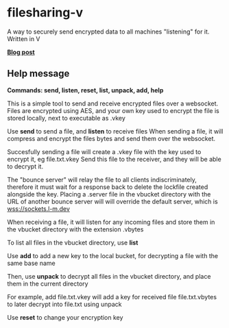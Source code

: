 # filesharing-v
A way to securely send encrypted data to all machines "listening" for it. Written in V

[**Blog post**](https://blog.l-m.dev/C-is-how-old-now-Learning-the-V-programming-language-90f5f9e9c22f461ea88667ab3371f676)

## Help message

**Commands: send, listen, reset, list, unpack, add, help**

This is a simple tool to send and receive encrypted files over a websocket.
Files are encrypted using AES, and your own key used to encrypt the file is 
stored locally, next to executable as .vkey

Use **send** to send a file, and **listen** to receive files
When sending a file, it will compress and encrypt the files bytes and send 
them over the websocket.

Succesfully sending a file will create a .vkey file with the key used to
encrypt it, eg file.txt.vkey
Send this file to the receiver, and they will be able to decrypt it.

The "bounce server" will relay the file to all clients indiscriminately, 
therefore it must wait for a response back to delete the lockfile created 
alongside the key. Placing a .server file in the vbucket directory with
the URL of another bounce server will will override the default server,
which is [wss://sockets.l-m.dev](url)

When receiving a file, it will listen for any incoming files and store them 
in the vbucket directory with the extension .vbytes

To list all files in the vbucket directory, use **list**

Use **add** to add a new key to the local bucket, for decrypting a file with 
the same base name

Then, use **unpack** to decrypt all files in the vbucket directory, and place 
them in the current directory

For example, add file.txt.vkey will add a key for received file file.txt.vbytes 
to later decrypt into file.txt using unpack

Use **reset** to change your encryption key
